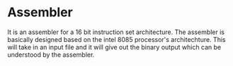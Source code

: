 # Assembler
It is an assembler for a 16 bit instruction set architecture.
The assembler is basically designed based on the intel 8085 processor's architechture.
This will take in an input file and it will give out the binary output which can be understood by the assembler.

